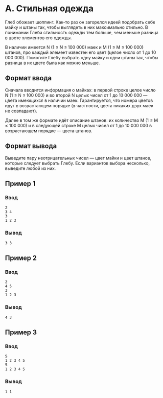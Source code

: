 # A. Стильная одежда

Глеб обожает шоппинг. Как-то раз он загорелся идеей подобрать себе майку и штаны так, чтобы выглядеть в них максимально
стильно. В понимании Глеба стильность одежды тем больше, чем меньше разница в цвете элементов его одежды.

В наличии имеется N (1 ≤ N ≤ 100 000) маек и M (1 ≤ M ≤ 100 000) штанов, про каждый элемент известен его цвет (целое
число от 1 до 10 000 000). Помогите Глебу выбрать одну майку и одни штаны так, чтобы разница в их цвете была как можно
меньше.

## Формат ввода

Сначала вводится информация о майках: в первой строке целое число N (1 ≤ N ≤ 100 000) и во второй N целых чисел от 1 до
10 000 000 — цвета имеющихся в наличии маек. Гарантируется, что номера цветов идут в возрастающем порядке (в частности,
цвета никаких двух маек не совпадают).

Далее в том же формате идёт описание штанов: их количество M (1 ≤ M ≤ 100 000) и в следующей строке M целых чисел от 1
до 10 000 000 в возрастающем порядке — цвета штанов.

## Формат вывода

Выведите пару неотрицательных чисел — цвет майки и цвет штанов, которые следует выбрать Глебу. Если вариантов выбора
несколько, выведите любой из них.

## Пример 1

### Ввод

    2
    3 4
    3
    1 2 3

### Вывод

    3 3

## Пример 2

### Ввод

    2
    4 5
    3
    1 2 3

### Вывод

    4 3

## Пример 3

### Ввод

    5
    1 2 3 4 5
    5
    1 2 3 4 5

### Вывод

    1 1
